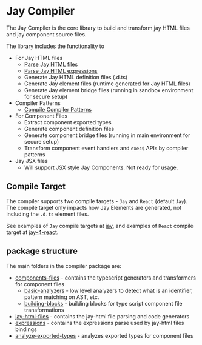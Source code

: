 # Jay Compiler

The Jay Compiler is the core library to build and transform jay HTML files and jay component source files.

The library includes the functionality to

- For Jay HTML files
  - [Parse Jay HTML files](../compiler-jay-html/readme.md)
  - [Parse Jay HTML expressions](../compiler-jay-html/readme.md#the--binding)
  - Generate Jay HTML definition files (.d.ts)
  - Generate Jay element files (runtime generated for Jay HTML files)
  - Generate Jay element bridge files (running in sandbox environment for secure setup)
- Compiler Patterns
  - [Compile Compiler Patterns](../compiler-jay-html/docs/compiler-patterns.md)
- For Component Files
  - Extract component exported types
  - Generate component definition files
  - Generate component bridge files (running in main environment for secure setup)
  - Transform component event handlers and `exec$` APIs by compiler patterns
- Jay JSX files
  - Will support JSX style Jay Components. Not ready for usage.

## Compile Target

The compiler supports two compile targets - `Jay` and `React` (default `Jay`).
The compile target only impacts how Jay Elements are generated, not including the `.d.ts` element files.

See examples of `Jay` compile targets at [jay](..%2F..%2F..%2Fexamples%2Fjay),
and examples of `React` compile target at [jay-4-react](..%2F..%2F..%2Fexamples%2Fjay-4-react).

## package structure

The main folders in the compiler package are:

- [components-files](lib/components-files) - contains the typescript generators and transformers for component files
  - [basic-analyzers](lib/components-files/basic-analyzers) - low level analyzers to detect what is an identifier,
    pattern matching on AST, etc.
  - [building-blocks](lib/components-files/building-blocks) - building blocks for type script component file transformations
- [jay-html-files](../compiler-jay-html) - contains the jay-html file parsing and code generators
- [expressions](../compiler-jay-html/lib/expressions) - contains the expressions parse used by jay-html files bindings
- [analyze-exported-types](../Fanalyze-exported-types) - analyzes exported types for component files
